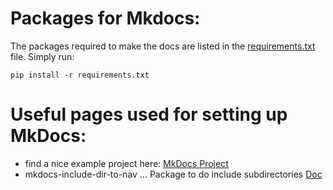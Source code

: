 # Packages for Mkdocs:

The packages required to make the docs are listed in the [requirements.txt](./requirements.txt) file. Simply run:
```
pip install -r requirements.txt
```


# Useful pages used for setting up MkDocs:

+ find a nice example project here: [MkDocs Project](https://example-mkdocs-basic.readthedocs.io/en/latest/#example-project-usage)
+ mkdocs-include-dir-to-nav ... Package to do include subdirectories [Doc](https://github.com/mysiki/mkdocs_include_dir_to_nav)
